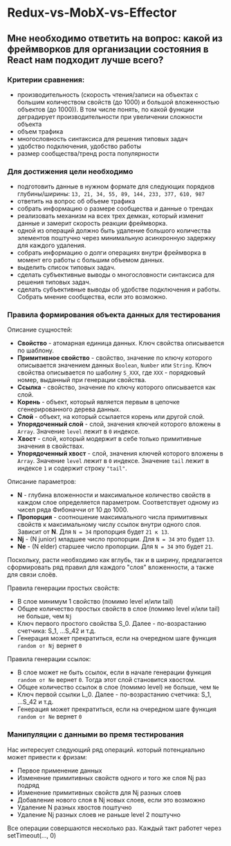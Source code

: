 # Redux-vs-MobX-vs-Effector
## Мне необходимо ответить на вопрос: какой из фреймворков для организации состояния в React нам подходит лучше всего?

### Критерии сравнения:

 - производительность (скорость чтения/записи на объектах с большим количеством свойств (до 1000) и большой вложенностью объектов (до 1000)). В том числе понять, по какой функции деградирует производительности при увеличении сложности объекта
 - объем трафика
 - многословность синтаксиса для решения типовых задач
 - удобство подключения, удобство работы
 - размер сообщества/тренд роста популярности

### Для достижения цели необходимо

- подготовить данные в нужном формате для следующих порядков глубины/ширины: `13, 21, 34, 55, 89, 144, 233, 377, 610, 987`
- ответить на вопрос об объеме трафика
- собрать информацию о размере сообщества и данные о трендах
- реализовать механизм на всех трех демках, который изменит данные и замерит скорость реакции фреймворка.
- одной из операций должно быть удаление большого количества элементов поштучно через минимальную асинхронную задержку для каждого удаления.
- собрать информацию о долги операциях внутри фреймворка в момент его работы с большим объемом данных.
- выделить список типовых задач.
- сделать субъективные выводы о многословности синтаксиса для решения типовых задач.
- сделать субъективные выводы об удобстве подключения и работы. Собрать мнение сообщества, если это возможно.

### Правила формирования объекта данных для тестирования

Описание сущностей:

 - **Свойство** - атомарная единица данных. Ключ свойства описывается по шаблону.
 - **Примитивное свойство** - свойство, значение по ключу которого описывается значением данных `Boolean`, `Number` или `String`. Ключ свойства описывается по шаболну `S_XXX`, где `XXX` - порядковый номер, выданный при генерации свойства.
 - **Ссылка** - свойство, значение по ключу которого описывается как слой.
 - **Корень** - объект, который является первым в цепочке сгенерированного дерева данных.
 - **Слой** - объект, на который ссылается корень или другой слой.
 - **Упорядоченный слой** - слой, значения ключей которого вложены в `Array`. Значение `level` лежит в `0` индексе.
 - **Хвост** - слой, который модержит в себе только примитивные значения в свойствах.
 - **Упорядоченный хвост** - слой, значения ключей которого вложены в `Array`. Значение `level` лежит в `0` индексе. Значение `tail` лежит в индексе `1` и содержит строку `"tail"`.
 
Описание параметров:

 - **N** - глубина вложенности и максимальное количество свойств в каждом слое определяется параметром. Соответствует одному из чисел ряда Фибоначчи от 10 до 1000.
 - **Пропорция** - соотношение максимального числа примитивных свойств к максимальному числу ссылок внутри одного слоя. Зависит от **N**. Для `N = 34` пропорция будет `21 к 13`.
 - **Nj** - (N junior) младшее число пропорции. Для `N = 34` это будет `13`.
 - **Ne** - (N elder) старшее число пропорции. Для `N = 34` это будет `21`.

Поскольку, расти необходимо как вглубь, так и в ширину, предлагается сформировать ряд правил для каждого "слоя" вложенности, а также для связи слоёв.

Правила генерации простых свойств:

 - В слое минимум 1 свойство (помимо level и/или tail)
 - Общее количество простых свойств в слое (помимо level и/или tail) не больше, чем `Nj`
 - Ключ первого простого свойства S_0. Далее - по-возрастанию счетчика: S_1, ...S_42 и т.д.
 - Генерация может прекратиться, если на очередном шаге функция `random от Nj` вернет `0`

Правила генерации ссылок:

 - В слое может не быть ссылок, если в начале генерации функция `random от Ne` вернет `0`. Тогда этот слой становится хвостом.
 - Общее количество ссылок в слое (помимо level) не больше, чем `Ne`
 - Ключ первой ссылки L_0. Далее - по-возрастанию счетчика: S_1, ...S_42 и т.д.
 - Генерация может прекратиться, если на очередном шаге функция `random от Ne` вернет `0`

### Манипуляции с данными во премя тестирования

Нас интересует следующий ряд операций. который потенциально может привести к фризам:

 - Первое применение данных
 - Изменение примитивных свойств одного и того же слоя Nj раз подряд
 - Изменение примитивных свойств для Nj разных слоев
 - Добавление нового слоя в Nj новых слоев, если это возможно
 - Удаление N разных хвостов поштучно
 - Удаление Nj разных слоев не раньше level 2 поштучно

Все операции совершаются несколько раз. Каждый такт работет через setTimeout(..., 0)
